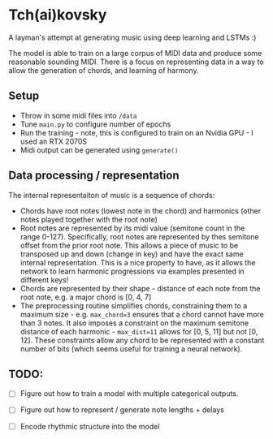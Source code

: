 # Tch(ai)kovsky

A layman's attempt at generating music using deep learning and LSTMs :) 

The model is able to train on a large corpus of MIDI data and produce some reasonable sounding MIDI.
There is a focus on representing data in a way to allow the generation of chords, and learning of harmony.

## Setup
* Throw in some midi files into `/data`
* Tune `main.py` to configure number of epochs
* Run the training - note, this is configured to train on an Nvidia GPU - I used an RTX 2070S
* Midi output can be generated using `generate()`

## Data processing / representation
The internal representaiton of music is a sequence of chords:
* Chords have root notes (lowest note in the chord) and harmonics (other notes played together with the root note)
* Root notes are represented by its midi value (semitone count in the range 0-127). Specifically, root notes are represented by thes semitone offset from the prior root note. This allows a piece of music to be transposed up and down (change in key) and have the exact same internal representation. This is a nice property to have, as it allows the network to learn harmonic progressions via examples presented in different keys!
* Chords are represented by their shape - distance of each note from the root note, e.g. a major chord is [0, 4, 7]
* The preprocessing routine simplifies chords, constraining them to a maximum size - e.g. `max_chord=3` ensures that a chord cannot have more than 3 notes. It also imposes a constraint on the maximum semitone distance of each harmonic - `max_dist=11` allows for [0, 5, 11] but not [0, 12]. These constraints allow any chord to be represented with a constant number of bits (which seems useful for training a neural network).

## TODO:
- [ ] Figure out how to train a model with multiple categorical outputs.
- [ ] Figure out how to represent / generate note lengths + delays
- [ ] Encode rhythmic structure into the model



